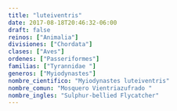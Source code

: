 ```yaml
---
title: "luteiventris"
date: 2017-08-18T20:46:32-06:00
draft: false
reinos: ["Animalia"]
divisiones: ["Chordata"]
clases: ["Aves"]
ordenes: ["Passeriformes"]
familias: ["Tyrannidae "]
generos: ["Myiodynastes"]
nombre_cientifico: "Myiodynastes luteiventris"
nombre_comun: "Mosquero Vientriazufrado "
nombre_ingles: "Sulphur-bellied Flycatcher"
---
```


